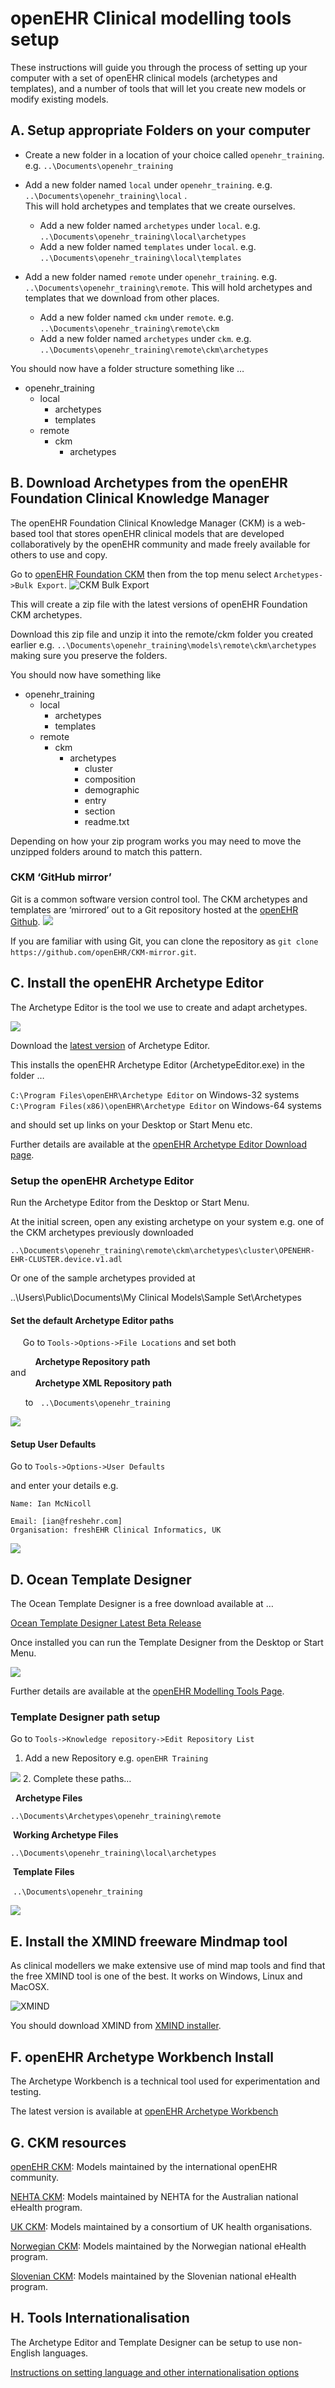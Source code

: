 # openEHR Clinical modelling tools setup

These instructions will guide you through the process of setting up your computer with a set of openEHR clinical models (archetypes and templates), and a number of tools that will let you create new models or modify existing models.

## A. Setup appropriate Folders on your computer

* Create a new folder in a location of your choice called ``openehr_training``.  e.g. ``..\Documents\openehr_training``

* Add a new folder named ``local`` under ``openehr_training``. e.g.  ``..\Documents\openehr_training\local`` .  
	This will hold archetypes and templates that we create ourselves.  

	* Add a new folder named ``archetypes`` under ``local``. e.g.  ``..\Documents\openehr_training\local\archetypes``
	* Add a new folder named ``templates`` under ``local``. e.g.  ``..\Documents\openehr_training\local\templates``    

* Add a new folder named ``remote`` under ``openehr_training``. e.g.  ``..\Documents\openehr_training\remote``. This will hold archetypes and templates that we download from other places.  
	* Add a new folder named ``ckm`` under ``remote``. e.g.  ``..\Documents\openehr_training\remote\ckm``
	* Add a new folder named ``archetypes`` under ``ckm``. e.g. ``..\Documents\openehr_training\remote\ckm\archetypes``

You should now have a folder structure something like …

* openehr_training
	* local
		* archetypes
		* templates
	* remote
		* ckm
			* archetypes  



## B. Download Archetypes from the openEHR Foundation Clinical Knowledge Manager

The openEHR Foundation Clinical Knowledge Manager (CKM) is a web-based tool that stores openEHR clinical models that are developed collaboratively by the openEHR community and made freely available for others to use and copy.

Go to [openEHR Foundation CKM](http://openehr.org/ckm) then from the top menu select ``Archetypes->Bulk Export``.
![CKM Bulk Export](./images/ckm_export.png)

This will create a zip file with the latest versions of openEHR Foundation CKM archetypes.

Download this zip file and unzip it into the remote/ckm folder you created earlier e.g. ``..\Documents\openehr_training\models\remote\ckm\archetypes`` making sure you preserve the folders.

You should now have something like

* openehr_training
	* local
		* archetypes
		* templates
	* remote
		* ckm
			* archetypes  
				* cluster  
				* composition  
				* demographic  
				* entry  
				* section  
				* readme.txt  

Depending on how your zip program works you may need to move the unzipped folders around to match this pattern.

### CKM ‘GitHub mirror’

Git is a common software version control tool. The CKM archetypes and templates are ‘mirrored’ out to a Git repository hosted at the [openEHR Github](https://github.com/openEHR/CKM-mirror).
![](./images/Octocat.png)

If you are familiar with using Git, you can clone the repository as  ``git clone https://github.com/openEHR/CKM-mirror.git``.


## C. Install the openEHR Archetype Editor

The Archetype Editor is the tool we use to create and adapt archetypes.

![](./images/ae_screen.png)

Download the [latest version](http://www.openehr.org/download_files/archetype_editor/archetype_editor_2.8.972.1-windows_32bit.exe) of Archetype Editor.

This installs the openEHR Archetype Editor (ArchetypeEditor.exe) in the folder …

``C:\Program Files\openEHR\Archetype Editor`` on Windows-32 systems
``C:\Program Files(x86)\openEHR\Archetype Editor`` on Windows-64 systems

and should set up links on your Desktop or Start Menu etc.

Further details are available at the [openEHR Archetype Editor Download page](http://www.openehr.org/downloads/archetypeeditor/home).

### Setup the openEHR Archetype Editor

Run the Archetype Editor from the Desktop or Start Menu.

At the initial screen, open any existing archetype on your system e.g. one of the CKM archetypes previously downloaded

``..\Documents\openehr_training\remote\ckm\archetypes\cluster\OPENEHR-EHR-CLUSTER.device.v1.adl``

Or one of the sample archetypes provided at

..\Users\Public\Documents\My Clinical Models\Sample Set\Archetypes

#### Set the default Archetype Editor paths

     Go to ``Tools->Options->File Locations`` and set both

          **Archetype Repository path**  
          and  
          **Archetype XML Repository path**  

      to    ``..\Documents\openehr_training``  

![](./images/ae_tool_setup.png)
#### Setup User Defaults

Go to ``Tools->Options->User Defaults``

and enter your details e.g.

```
Name: Ian McNicoll

Email: [ian@freshehr.com]
Organisation: freshEHR Clinical Informatics, UK
```
![](./images/ae_user_setup2.png)


##  D. Ocean Template Designer

The Ocean Template Designer is a free download available at …

[Ocean Template Designer Latest Beta Release](http://www.openehr.org/download_files/TemplateDesigner/TemplateDesignerSetup_2.8.94.2.exe)

Once installed you can run the Template Designer from the Desktop or Start Menu.  

![](./images/td_screen.png)

Further details are available at the [openEHR Modelling Tools Page](http://www.openehr.org/downloads/modellingtools).

### Template Designer path setup

Go to ``Tools->Knowledge repository->Edit Repository List``

1. Add a new Repository e.g. ``openEHR Training``  

![](./images/td_setup_repo_1.png)
2. Complete these paths…

  **Archetype Files**

 ``..\Documents\Archetypes\openehr_training\remote``

 **Working Archetype Files**

 ``..\Documents\openehr_training\local\archetypes``

 **Template Files**

 ``..\Documents\openehr_training`` 

![](./images/td_setup_repo_2.png)


## E. Install the XMIND freeware Mindmap tool

As clinical modellers we make extensive use of mind map tools and find that the free XMIND tool is one of the best. It works on Windows, Linux and MacOSX.

![XMIND](./images/xmind_logo2.png)  

You should download XMIND from [XMIND installer](http://xmind.net/downloads/).


## F. openEHR Archetype Workbench Install

The Archetype Workbench is a technical tool used for experimentation and testing.  

The latest version is available at
[openEHR Archetype Workbench](http://www.openehr.org/downloads/ADLworkbench/home)


## G. CKM resources

[openEHR CKM](http://www.openehr.org/ckm/): Models maintained by the international openEHR community.

[NEHTA CKM](http://dcm.nehta.org.au/ckm/): Models maintained by NEHTA for the Australian national eHealth program.

[UK CKM](http://clinicalmodels.org.uk/ckm): Models maintained by a consortium of UK health organisations.

[Norwegian CKM](http://arketyper.no/ckm/): Models maintained by the Norwegian national eHealth program.

[Slovenian CKM](http://ukz.ezdrav.si/ckm/OKM.html): Models maintained by the Slovenian national eHealth program.


## H. Tools Internationalisation

The Archetype Editor and Template Designer can be setup to use non-English languages.

[Instructions on setting language and other internationalisation options](./docs/tools_internationalisation.md)
